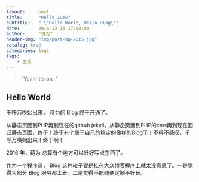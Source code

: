 ```yaml
---
layout:     post
title:      "Hello 2016"
subtitle:   " \"Hello World, Hello Blog\""
date:       2016-12-16 17:00:00
author:     "蒋为"
header-img: "img/post-bg-2015.jpg"
catalog: true
categories: logs
tags:
    - 生活
---
```


> “Yeah It's on. ”


## Hello World


千呼万唤始出来，
蒋为的 Blog 终于开通了。

从静态页面到PHP再到现在的github jekyll，从静态页面到PHP的cms再到现在回归静态页面，终于！终于有个属于自己的稳定的像样的Blog了！不得不感叹，千呼万唤始出来！终于啊！ 


2016 年，蒋为 总算有个地方可以好好写点东西了。


作为一个程序员， Blog 这种轮子要是挂在大众博客程序上就太没意思了。一是觉得大部分 Blog 服务都太丑，二是觉得不能随便定制不好玩。







